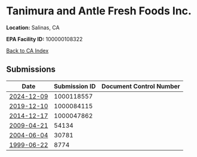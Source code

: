 # Tanimura and Antle Fresh Foods Inc.

**Location:** Salinas, CA

**EPA Facility ID:** 100000108322

[Back to CA Index](../../index.md)

## Submissions

| Date | Submission ID | Document Control Number |
|------|--------------|-------------------------|
| [2024-12-09](submissions/1000118557.md) | 1000118557 |  |
| [2019-12-10](submissions/1000084115.md) | 1000084115 |  |
| [2014-12-17](submissions/1000047862.md) | 1000047862 |  |
| [2009-04-21](submissions/54134.md) | 54134 |  |
| [2004-06-04](submissions/30781.md) | 30781 |  |
| [1999-06-22](submissions/8774.md) | 8774 |  |

